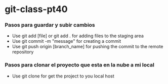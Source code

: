 # git-class-pt40

### Pasos para guardar y subir cambios
- Use git add [file] or git add . for adding files to the staging area
- Use git commit -m "message" for creating a commit
- Use git push origin [branch_name] for pushing the commit to the remote repository

### Pasos para clonar el proyecto que esta en la nube a mi local
- Use git clone for get the project to you local host